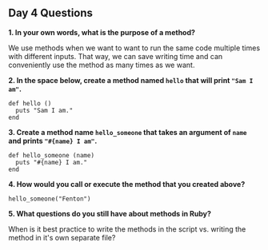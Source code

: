 ## Day 4 Questions

**1. In your own words, what is the purpose of a method?**

We use methods when we want to want to run the same code multiple times with different inputs. That way, we can save writing time and can conveniently use the method as many times as we want.

**2. In the space below, create a method named `hello` that will print `"Sam I am"`.**

```
def hello ()
  puts "Sam I am."
end
```

**3. Create a method name `hello_someone` that takes an argument of `name` and prints `"#{name} I am"`.**

```
def hello_someone (name)
  puts "#{name} I am."
end
```

**4. How would you call or execute the method that you created above?**

```
hello_someone("Fenton")
```

**5. What questions do you still have about methods in Ruby?**

When is it best practice to write the methods in the script vs. writing the method in it's own separate file?
